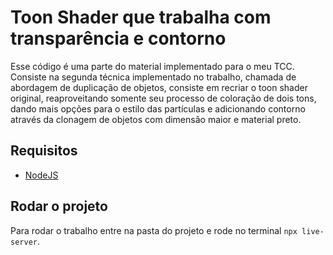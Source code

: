 # Toon Shader que trabalha com transparência e contorno

Esse código é uma parte do material implementado para o meu TCC. Consiste na segunda técnica implementado no trabalho, chamada de abordagem de duplicação de objetos, consiste em recriar o toon shader original, reaproveitando somente seu processo de coloração de dois tons, dando mais opções para o estilo das partículas e adicionando contorno através da clonagem de objetos com dimensão maior e material preto.

## Requisitos

- [NodeJS](https://nodejs.org/)

## Rodar o projeto

Para rodar o trabalho entre na pasta do projeto e rode no terminal `npx live-server`.
